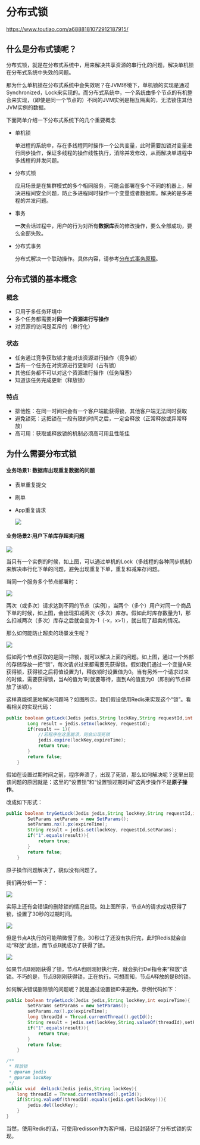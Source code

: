 # 分布式锁

https://www.toutiao.com/a6888181072912187915/

## 什么是分布式锁呢？

分布式锁，就是在分布式系统中，用来解决共享资源的串行化的问题，解决单机锁在分布式系统中失效的问题。

那为什么单机锁在分布式系统中会失效呢？在JVM环境下，单机锁的实现是通过Synchronized，Lock来实现的。而分布式系统中，一个系统由多个节点的有机整合来实现，（即使是同一个节点的）不同的JVM实例是相互隔离的，无法锁住其他JVM实例的数据。

下面简单介绍一下分布式系统下的几个重要概念

* 单机锁

  单进程的系统中，存在多线程同时操作一个公共变量，此时需要加锁对变量进行同步操作，保证多线程的操作线性执行，消除并发修改，从而解决单进程中多线程的并发问题。

* 分布式锁

  应用场景是在集群模式的多个相同服务，可能会部署在多个不同的机器上，解决进程间安全问题，防止多进程同时操作一个变量或者数据库。解决的是多进程的并发问题。

* 事务

  **一次**会话过程中，用户的行为对所有**数据库**表的修改操作，要么全部成功，要么全部失败。

* 分布式事务

  分布式解决一个联动操作。具体内容，请参考[分布式事务原理](./Distributed_Transaction.md)。

## 分布式锁的基本概念

### 概念

* 只用于多任务环境中
* 多个任务都需要对**同一个资源进行写操作**
* 对资源的访问是互斥的（串行化）

### 状态

* 任务通过竞争获取锁才能对该资源进行操作（竞争锁）
* 当有一个任务在对资源进行更新时（占有锁）
* 其他任务都不可以对这个资源进行操作（任务阻塞）
* 知道该任务完成更新（释放锁）

### 特点

* 排他性：在同一时间只会有一个客户端能获得锁，其他客户端无法同时获取
* 避免锁死：这把锁在一段有限的时间之后，一定会释放（正常释放或异常释放）
* 高可用：获取或释放锁的机制必须高可用且性能佳

## 为什么需要分布式锁

#### 业务场景1: 数据库出现重复数据的问题

* 表单重复提交

* 刷单

* App重复请求

  ![](./images/Duplicate_Data.png)

#### 业务场景2:用户下单库存超卖问题

![](./images/SimgleUser_OverSKU.jpg)

当只有一个实例的时候，如上图，可以通过单机的Lock（多线程的各种同步机制）来解决串行化下单的问题，避免出现重复下单，重复和减库存问题。

当同一个服务多个节点部署时：

![](./images/MiltipleUser_OverSKU.png)

两次（或多次）请求达到不同的节点（实例），当两个（多个）用户对同一个商品下单的时候，如上图，会出现扣减两次（多次）库存。假如此时库存数量为1，那么扣减两次（多次）库存之后就会变为-1（-x，x>1），就出现了超卖的情况。

那么如何能防止超卖的场景发生呢？

![](./images/MiltipleUser_OverSKU_Lock.png)

假如两个节点获取的是同一把锁，就可以解决上面的问题。如上图，通过一个外部的存储存放一把“锁”，每次请求过来都需要先获得锁。假如我们通过一个变量A来获得锁，获得锁之后将值设置为1，释放锁时设置值为0。当有另外一个请求过来的时候，需要获得锁，当A的值为1时就要等待，直到A的值变为0（即别的节点释放了该锁）。

这样真能彻底地解决问题吗？如图所示，我们假设使用Redis来实现这个“锁”。看看相关的实现代码：

```java
public boolean getLock(Jedis jedis,String lockKey,String requestId,int expireTime){
        Long result = jedis.setnx(lockKey, requestId);
        if(result == 1){
            //若程序在这里崩溃，则会出现死锁
            jedis.expire(lockKey,expireTime);
            return true;
        }
        return false;
    }
```

假如在设置过期时间之前，程序奔溃了，出现了死锁，那么如何解决呢？这里出现该问题的原因就是：这里的“设置锁”和“设置锁过期时间”这两步操作不是**原子操作**。

改成如下形式：

```java
public boolean tryGetLock(Jedis jedis,String lockKey,String requestId,int expireTime){
        SetParams setParams = new SetParams();
        setParams.nx().px(expireTime);
        String result = jedis.set(lockKey, requestId,setParams);
        if("1".equals(result)){
            return true;
        }
        return false;
    }
```

原子操作问题解决了，貌似没有问题了。

我们再分析一下：

![](./images/DeleteLock_WithError.jpg)

实际上还有会错误的删除锁的情况出现。如上图所示，节点A的请求成功获得了锁，设置了30秒的过期时间。

![](./images/DeleteLock_WithError_2.jpg)

但是节点A执行的可能稍微慢了些，30秒过了还没有执行完，此时Redis就会自动“释放”此锁，而节点B就成功了获得了锁。

![](./images/DeleteLock_WithError_3.jpg)

如果节点B刚刚获得了锁，节点A也刚刚好执行完，就会执行Del指令来“释放”该锁。不巧的是，节点B刚刚获得锁，正在执行。可想而知，节点A释放的是B的锁。

如何解决错误删除锁的问题呢？就是通过设置锁ID来避免。示例代码如下：

```java
public boolean tryGetLock(Jedis jedis,String lockKey,int expireTime){
        SetParams setParams = new SetParams();
        setParams.nx().px(expireTime);
        long threadId = Thread.currentThread().getId();
        String result = jedis.set(lockKey,String.valueOf(threadId),setParams);
        if("1".equals(result)){
            return true;
        }
        return false;
    }
```

```java
/**
 * 释放锁
 * @param jedis
 * @param lockKey
 */
public void  delLock(Jedis jedis,String lockKey){
    long threadId = Thread.currentThread().getId();
    if(String.valueOf(threadId).equals(jedis.get(lockKey))){
        jedis.del(lockKey);
    }
}
```
当然，使用Redis的话，可使用redisson作为客户端，已经封装好了分布式锁的实现。